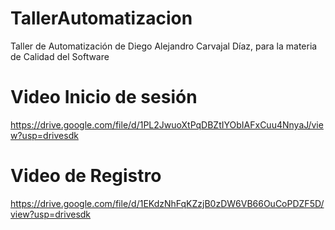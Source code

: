 # TallerAutomatizacion
Taller de Automatización de Diego Alejandro Carvajal Díaz, para la materia de Calidad del Software


# Video Inicio de sesión 
https://drive.google.com/file/d/1PL2JwuoXtPqDBZtIYObIAFxCuu4NnyaJ/view?usp=drivesdk

# Video de Registro
https://drive.google.com/file/d/1EKdzNhFqKZzjB0zDW6VB66OuCoPDZF5D/view?usp=drivesdk
